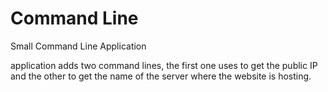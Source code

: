 # Command Line
Small Command Line Application

application adds two command lines, the first one uses to get the public IP and the other to get the name of the server where the website is hosting.
